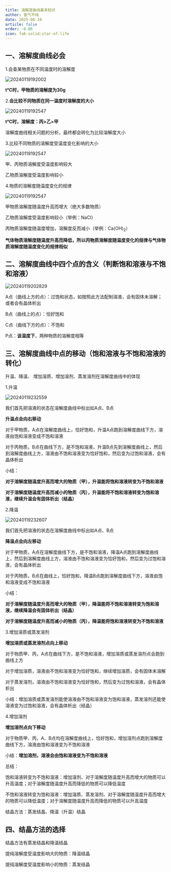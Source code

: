 ```yaml
---
title: 溶解度曲线基本知识
author: 氢气不纯
date: 2025-06-10
article: false
order: -0.86
icon: fa6-solid:star-of-life
---
```


## 一、溶解度曲线必会

1.会查某物质在不同温度时的溶解度

![20240119192002](https://img.edaychem.cn//img/20240119192002.jpg)​

**t℃时，甲物质的溶解度为30g**	

2.**会比较不同物质在同一温度时溶解度的大小**

![20240119192547](https://img.edaychem.cn//img/20240119192547.jpg)​

**t℃时，溶解度：丙&gt;乙&gt;甲**

溶解度曲线相关问题的分析，最终都会转化为比较溶解度大小

3.比较不同物质的溶解度受温度变化影响的大小

![20240119192547](https://img.edaychem.cn//img/20240119192547.jpg)​

甲、丙物质溶解度受温度影响较大

乙物质溶解度受温度影响较小

4.物质的溶解度随温度变化的规律

![20240119192547](https://img.edaychem.cn//img/20240119192547.jpg)​

甲物质溶解度随温度升高而增大（绝大多数物质）

乙物质溶解度受温度影响较小（举例：NaCl）

丙物质溶解度随温度增加，溶解度反而减小（举例：Ca(OH)<sub>2</sub>）

**气体物质溶解度随温度升高而降低，所以丙物质溶解度随温度变化的规律与气体物质溶解度随温度变化的规律相似**

## 二、溶解度曲线中四个点的含义（判断饱和溶液与不饱和溶液）

![20240119202829](https://img.edaychem.cn//img/20240119202829.jpg)​

A点（曲线上方的点）：过饱和状态，如按照此方法配制溶液，会有固体未溶解；或者会有晶体析出

B点（曲线上的点）：恰好饱和

C点（曲线下方的点）：不饱和

P点：**该温度下**，两种物质的溶解度相等

## 三、溶解度曲线中点的移动（饱和溶液与不饱和溶液的转化）

升温、降温、 增加溶质、增加溶剂、蒸发溶剂在溶解度曲线中的体现

1.升温

![20240119232559](https://img.edaychem.cn//img/20240119232559.jpg)​

我们首先把溶液的状态在溶解度曲线中标出如A点、B点

**升温点会向右移动**

对于甲物质，A点在溶解度曲线上，恰好饱和，升温A点跑到溶解度曲线下方，溶液由饱和溶液变成不饱和溶液

对于丙物质，B点在曲线下方，是不饱和溶液，升温B点先到溶解度曲线上，然后到溶解度曲线上方，溶液由不饱和溶液变为恰好饱和，然后变为过饱和溶液，会有晶体析出

小结：

**对于溶解度随温度升高而增大的物质（甲），升温能将饱和溶液转变为不饱和溶液**

**对于溶解度随温度升高而减小的物质（丙），升温能将不饱和溶液转变为饱和溶液，继续升温会有固体析出（结晶）**

2.降温

![20240119232607](https://img.edaychem.cn//img/20240119232607.jpg)​

我们首先把溶液的状态在溶解度曲线中标出如A点、B点

**降温点会向左移动**

对于甲物质，A点在溶解度曲线下方，是不饱和溶液，降温A点跑到溶解度曲线上，然后到溶解度曲线上方，溶液由不饱和溶液变为恰好饱和，然后变为过饱和溶液，会有晶体析出

对于丙物质，B点在曲线上，恰好饱和，降温B点跑到溶解度曲线下方，溶液由饱和溶液变成不饱和溶液

小结：

**对于溶解度随温度升高而增大的物质（甲），降温能将不饱和溶液转变为饱和溶液，继续降温会有固体析出（结晶）**

**对于溶解度随温度升高而减小的物质（丙），降温能将饱和溶液转变为不饱和溶液**

3.增加溶质或蒸发溶剂

**增加溶质或蒸发溶剂点向上移动**

对于物质甲、丙，A点在曲线下方，是不饱和溶液，增加溶质或蒸发溶剂点会跑到曲线上方

对于增加溶质，溶液由不饱和溶液变为恰好饱和，继续增加溶质，会有固体未溶解

对于蒸发溶剂，溶液由不饱和溶液变为恰好饱和，然后变为过饱和溶液，会有晶体析出

小结：增加溶质或蒸发溶剂能使溶液由不饱和溶液变为饱和溶液，蒸发溶剂还能使溶液变为过饱和溶液，会有晶体析出（结晶）

4.增加溶剂	

**增加溶剂点向下移动**

对于物质甲、丙，A、B点均在溶解度曲线上，恰好饱和，增加溶剂点跑到溶解度曲线下方，溶液由饱和溶液变为不饱和溶液

小结：**增加溶剂，溶液会由饱和溶液变为不饱和溶液**

总结：

饱和溶液转变为不饱和溶液：增加溶剂、对于溶解度随温度升高而增大的物质可以升高温度；对于溶解度随温度升高而降低的物质可以降低温度

不饱和溶液转变为饱和溶液：增加溶质、蒸发溶剂、对于溶解度随温度升高而增大的物质可以降低温度；对于溶解度随温度升高而降低的物质可以升高温度

结晶方法：蒸发结晶、降温（升温）结晶

## 四、结晶方法的选择

结晶方法有蒸发结晶和降温结晶

提纯溶解度受温度影响大的物质：降温结晶

提纯溶解度受温度影响小的物质：蒸发结晶

‍
